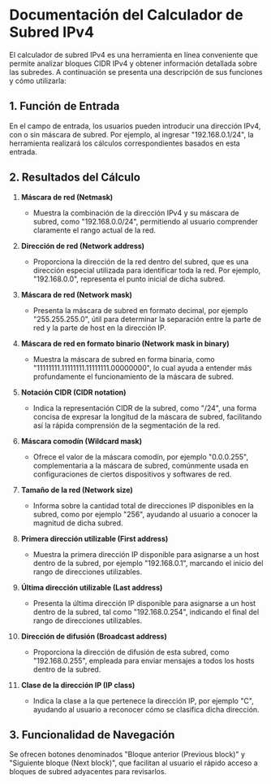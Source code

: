 # Documentación del Calculador de Subred IPv4

El calculador de subred IPv4 es una herramienta en línea conveniente que permite analizar bloques CIDR IPv4 y obtener información detallada sobre las subredes. A continuación se presenta una descripción de sus funciones y cómo utilizarla:

## 1. Función de Entrada

En el campo de entrada, los usuarios pueden introducir una dirección IPv4, con o sin máscara de subred. Por ejemplo, al ingresar "192.168.0.1/24", la herramienta realizará los cálculos correspondientes basados en esta entrada.

## 2. Resultados del Cálculo

1. **Máscara de red (Netmask)**
   * Muestra la combinación de la dirección IPv4 y su máscara de subred, como "192.168.0.0/24", permitiendo al usuario comprender claramente el rango actual de la red.

2. **Dirección de red (Network address)**
   * Proporciona la dirección de la red dentro del subred, que es una dirección especial utilizada para identificar toda la red. Por ejemplo, "192.168.0.0", representa el punto inicial de dicha subred.

3. **Máscara de red (Network mask)**
   * Presenta la máscara de subred en formato decimal, por ejemplo "255.255.255.0", útil para determinar la separación entre la parte de red y la parte de host en la dirección IP.

4. **Máscara de red en formato binario (Network mask in binary)**
   * Muestra la máscara de subred en forma binaria, como "11111111.11111111.11111111.00000000", lo cual ayuda a entender más profundamente el funcionamiento de la máscara de subred.

5. **Notación CIDR (CIDR notation)**
   * Indica la representación CIDR de la subred, como "/24", una forma concisa de expresar la longitud de la máscara de subred, facilitando así la rápida comprensión de la segmentación de la red.

6. **Máscara comodín (Wildcard mask)**
   * Ofrece el valor de la máscara comodín, por ejemplo "0.0.0.255", complementaria a la máscara de subred, comúnmente usada en configuraciones de ciertos dispositivos y softwares de red.

7. **Tamaño de la red (Network size)**
   * Informa sobre la cantidad total de direcciones IP disponibles en la subred, como por ejemplo "256", ayudando al usuario a conocer la magnitud de dicha subred.

8. **Primera dirección utilizable (First address)**
   * Muestra la primera dirección IP disponible para asignarse a un host dentro de la subred, por ejemplo "192.168.0.1", marcando el inicio del rango de direcciones utilizables.

9. **Última dirección utilizable (Last address)**
   * Presenta la última dirección IP disponible para asignarse a un host dentro de la subred, tal como "192.168.0.254", indicando el final del rango de direcciones utilizables.

10. **Dirección de difusión (Broadcast address)**
    * Proporciona la dirección de difusión de esta subred, como "192.168.0.255", empleada para enviar mensajes a todos los hosts dentro de la subred.

11. **Clase de la dirección IP (IP class)**
    * Indica la clase a la que pertenece la dirección IP, por ejemplo "C", ayudando al usuario a reconocer cómo se clasifica dicha dirección.

## 3. Funcionalidad de Navegación

Se ofrecen botones denominados "Bloque anterior (Previous block)" y "Siguiente bloque (Next block)", que facilitan al usuario el rápido acceso a bloques de subred adyacentes para revisarlos.